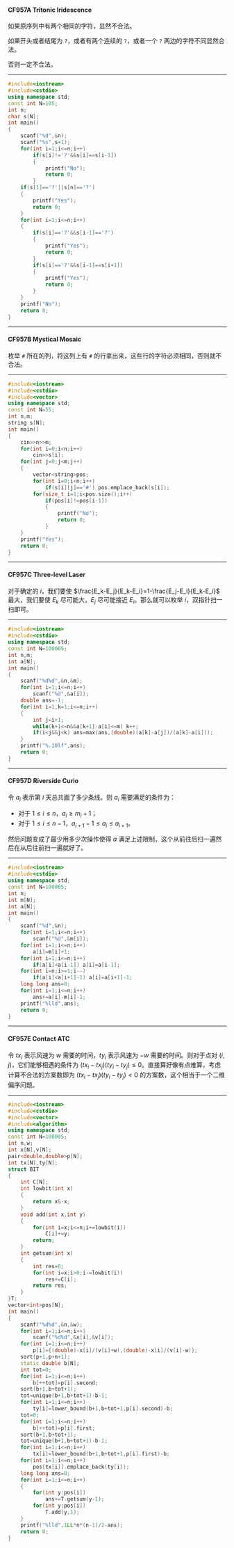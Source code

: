 #### CF957A Tritonic Iridescence
如果原序列中有两个相同的字符，显然不合法。

如果开头或者结尾为 `?`，或者有两个连续的 `?`，或者一个 `?` 两边的字符不同显然合法。

否则一定不合法。

------------

```cpp
#include<iostream>
#include<cstdio>
using namespace std;
const int N=105;
int n;
char s[N];
int main()
{
	scanf("%d",&n);
	scanf("%s",s+1);
	for(int i=1;i<=n;i++)
		if(s[i]!='?'&&s[i]==s[i-1])
		{
			printf("No");
			return 0;
		}
	if(s[1]=='?'||s[n]=='?')
	{
		printf("Yes");
		return 0;
	}
	for(int i=1;i<=n;i++)
	{
		if(s[i]=='?'&&s[i-1]=='?')
		{
			printf("Yes");
			return 0;
		}
		if(s[i]=='?'&&s[i-1]==s[i+1])
		{
			printf("Yes");
			return 0;
		}
	}
	printf("No");	
	return 0;
}
```

------------

#### CF957B Mystical Mosaic
枚举 `#` 所在的列，将这列上有 `#` 的行拿出来，这些行的字符必须相同，否则就不合法。

------------

```cpp
#include<iostream>
#include<cstdio>
#include<vector>
using namespace std;
const int N=55;
int n,m;
string s[N];
int main()
{
	cin>>n>>m;
	for(int i=0;i<n;i++)
		cin>>s[i];
	for(int j=0;j<m;j++)
	{
		vector<string>pos;
		for(int i=0;i<n;i++)
			if(s[i][j]=='#') pos.emplace_back(s[i]);
		for(size_t i=1;i<pos.size();i++)
			if(pos[i]!=pos[i-1])
			{
				printf("No");
				return 0;
			}
	}
	printf("Yes");
	return 0;
}
```

------------

#### CF957C Three-level Laser
对于确定的 $i$，我们要使 $\frac{E_k-E_j}{E_k-E_i}=1-\frac{E_j-E_i}{E_k-E_i}$ 最大，我们要使 $E_k$ 尽可能大，$E_j$ 尽可能接近 $E_i$。那么就可以枚举 $i$，双指针扫一扫即可。

------------

```cpp
#include<iostream>
#include<cstdio>
using namespace std;
const int N=100005;
int n,m;
int a[N];
int main()
{
	scanf("%d%d",&n,&m);
	for(int i=1;i<=n;i++)
		scanf("%d",&a[i]);
	double ans=-1;
	for(int i=1,k=1;i<=n;i++)
	{
		int j=i+1;
		while(k+1<=n&&a[k+1]-a[i]<=m) k++;
		if(i<j&&j<k) ans=max(ans,(double)(a[k]-a[j])/(a[k]-a[i]));
	}
	printf("%.10lf",ans);
	return 0;
}
```

------------

#### CF957D Riverside Curio
令 $a_i$ 表示第 $i$ 天总共画了多少条线。则 $a_i$ 需要满足的条件为：

- 对于 $1\leq i\leq n$，$a_i\ge m_i+1$；
- 对于 $1\le i \le n-1$，$a_{i+1}-1\le a_i\le a_{i+1}$。

然后问题变成了最少用多少次操作使得 $a$ 满足上述限制，这个从前往后扫一遍然后在从后往前扫一遍就好了。

------------

```cpp
#include<iostream>
#include<cstdio>
using namespace std;
const int N=100005;
int n;
int m[N];
int a[N];
int main()
{
	scanf("%d",&n);
	for(int i=1;i<=n;i++)
		scanf("%d",&m[i]);
	for(int i=1;i<=n;i++)
		a[i]=m[i]+1;
	for(int i=1;i<=n;i++)
		if(a[i]<a[i-1]) a[i]=a[i-1];
	for(int i=n;i>=1;i--)
		if(a[i]<a[i+1]-1) a[i]=a[i+1]-1;
	long long ans=0;
	for(int i=1;i<=n;i++)
		ans+=a[i]-m[i]-1;
	printf("%lld",ans);
	return 0;
}
```

------------

#### CF957E Contact ATC
令 $tx_i$ 表示风速为 $w$ 需要的时间，$ty_i$ 表示风速为 $-w$ 需要的时间。则对于点对 $(i,j)$，它们能够相遇的条件为 $(tx_i-tx_j)(ty_i-ty_j)\le 0$。直接算好像有点难算，考虑计算不合法的方案数即为 $(tx_i-tx_j)(ty_i-ty_j)< 0$ 的方案数，这个相当于一个二维偏序问题。

------------

```cpp
#include<iostream>
#include<cstdio>
#include<vector>
#include<algorithm>
using namespace std;
const int N=100005;
int n,w;
int x[N],v[N];
pair<double,double>p[N];
int tx[N],ty[N];
struct BIT
{
	int C[N];
	int lowbit(int x)
	{
		return x&-x;
	}
	void add(int x,int y)
	{
		for(int i=x;i<=n;i+=lowbit(i))
			C[i]+=y;
		return;
	}
	int getsum(int x)
	{
		int res=0;
		for(int i=x;i>0;i-=lowbit(i))
			res+=C[i];
		return res;
	}
}T;
vector<int>pos[N];
int main()
{
	scanf("%d%d",&n,&w);
	for(int i=1;i<=n;i++)
		scanf("%d%d",&x[i],&v[i]);
	for(int i=1;i<=n;i++)
		p[i]={(double)-x[i]/(v[i]+w),(double)-x[i]/(v[i]-w)};
	sort(p+1,p+n+1);
	static double b[N];
	int tot=0;
	for(int i=1;i<=n;i++)
		b[++tot]=p[i].second;
	sort(b+1,b+tot+1);
	tot=unique(b+1,b+tot+1)-b-1;
	for(int i=1;i<=n;i++)
		ty[i]=lower_bound(b+1,b+tot+1,p[i].second)-b;
	tot=0;
	for(int i=1;i<=n;i++)
		b[++tot]=p[i].first;
	sort(b+1,b+tot+1);
	tot=unique(b+1,b+tot+1)-b-1;
	for(int i=1;i<=n;i++)
		tx[i]=lower_bound(b+1,b+tot+1,p[i].first)-b;
	for(int i=1;i<=n;i++)
		pos[tx[i]].emplace_back(ty[i]);
	long long ans=0;
	for(int i=1;i<=n;i++)
	{
		for(int y:pos[i])
			ans+=T.getsum(y-1);
		for(int y:pos[i])
			T.add(y,1);
	}
	printf("%lld",1LL*n*(n-1)/2-ans);
	return 0;
}
```